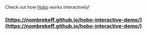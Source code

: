 Check out how [Hobo](https://github.com/nombrekeff/hobo-js) works interactively!

### [https://nombrekeff.github.io/hobo-interactive-demo/](https://nombrekeff.github.io/hobo-interactive-demo/)
